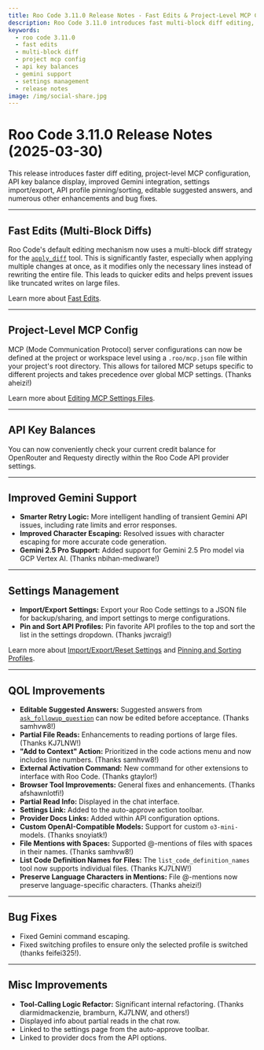 ```yaml
---
title: Roo Code 3.11.0 Release Notes - Fast Edits & Project-Level MCP Config
description: Roo Code 3.11.0 introduces fast multi-block diff editing, project-level MCP configuration, API key balances, improved Gemini support, and settings import/export.
keywords:
  - roo code 3.11.0
  - fast edits
  - multi-block diff
  - project mcp config
  - api key balances
  - gemini support
  - settings management
  - release notes
image: /img/social-share.jpg
---
```


# Roo Code 3.11.0 Release Notes (2025-03-30)

This release introduces faster diff editing, project-level MCP configuration, API key balance display, improved Gemini integration, settings import/export, API profile pinning/sorting, editable suggested answers, and numerous other enhancements and bug fixes.

---

## Fast Edits (Multi-Block Diffs)

Roo Code's default editing mechanism now uses a multi-block diff strategy for the [`apply_diff`](/advanced-usage/available-tools/apply-diff) tool. This is significantly faster, especially when applying multiple changes at once, as it modifies only the necessary lines instead of rewriting the entire file. This leads to quicker edits and helps prevent issues like truncated writes on large files.

Learn more about [Fast Edits](/features/fast-edits).

---

## Project-Level MCP Config

MCP (Mode Communication Protocol) server configurations can now be defined at the project or workspace level using a `.roo/mcp.json` file within your project's root directory. This allows for tailored MCP setups specific to different projects and takes precedence over global MCP settings. (Thanks aheizi!)

Learn more about [Editing MCP Settings Files](/features/mcp/using-mcp-in-roo#editing-mcp-settings-files).

---

## API Key Balances

You can now conveniently check your current credit balance for OpenRouter and Requesty directly within the Roo Code API provider settings.

---

## Improved Gemini Support

*   **Smarter Retry Logic:** More intelligent handling of transient Gemini API issues, including rate limits and error responses.
*   **Improved Character Escaping:** Resolved issues with character escaping for more accurate code generation.
*   **Gemini 2.5 Pro Support:** Added support for Gemini 2.5 Pro model via GCP Vertex AI. (Thanks nbihan-mediware!)

---

## Settings Management

*   **Import/Export Settings:** Export your Roo Code settings to a JSON file for backup/sharing, and import settings to merge configurations.
*   **Pin and Sort API Profiles:** Pin favorite API profiles to the top and sort the list in the settings dropdown. (Thanks jwcraig!)

Learn more about [Import/Export/Reset Settings](/features/settings-management) and [Pinning and Sorting Profiles](/features/api-configuration-profiles#pinning-and-sorting-profiles).

---

## QOL Improvements

*   **Editable Suggested Answers:** Suggested answers from [`ask_followup_question`](/advanced-usage/available-tools/ask-followup-question) can now be edited before acceptance. (Thanks samhvw8!)
*   **Partial File Reads:** Enhancements to reading portions of large files. (Thanks KJ7LNW!)
*   **"Add to Context" Action:** Prioritized in the code actions menu and now includes line numbers. (Thanks samhvw8!)
*   **External Activation Command:** New command for other extensions to interface with Roo Code. (Thanks gtaylor!)
*   **Browser Tool Improvements:** General fixes and enhancements. (Thanks afshawnlotfi!)
*   **Partial Read Info:** Displayed in the chat interface.
*   **Settings Link:** Added to the auto-approve action toolbar.
*   **Provider Docs Links:** Added within API configuration options.
*   **Custom OpenAI-Compatible Models:** Support for custom `o3-mini-` models. (Thanks snoyiatk!)
*   **File Mentions with Spaces:** Supported @-mentions of files with spaces in their names. (Thanks samhvw8!)
*   **List Code Definition Names for Files:** The `list_code_definition_names` tool now supports individual files. (Thanks KJ7LNW!)
*   **Preserve Language Characters in Mentions:** File @-mentions now preserve language-specific characters. (Thanks aheizi!)

---

## Bug Fixes

*   Fixed Gemini command escaping.
*   Fixed switching profiles to ensure only the selected profile is switched (thanks feifei325!).

---

## Misc Improvements

*   **Tool-Calling Logic Refactor:** Significant internal refactoring. (Thanks diarmidmackenzie, bramburn, KJ7LNW, and others!)
*   Displayed info about partial reads in the chat row.
*   Linked to the settings page from the auto-approve toolbar.
*   Linked to provider docs from the API options.